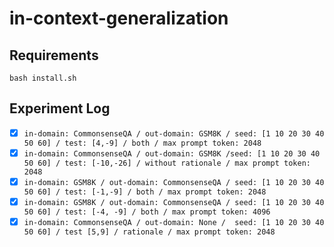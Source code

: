 # in-context-generalization

## Requirements
```
bash install.sh
```

## Experiment Log
- [x] ```in-domain: CommonsenseQA / out-domain: GSM8K / seed: [1 10 20 30 40 50 60] / test: [4,-9] / both / max prompt token: 2048```
- [x] ```in-domain: CommonsenseQA / out-domain: GSM8K /seed: [1 10 20 30 40 50 60] / test: [-10,-26] / without rationale / max prompt token: 2048```
- [x] ```in-domain: GSM8K / out-domain: CommonsenseQA / seed: [1 10 20 30 40 50 60] / test: [-1,-9] / both / max prompt token: 2048 ```
- [x] ```in-domain: GSM8K / out-domain: CommonsenseQA / seed: [1 10 20 30 40 50 60] / test: [-4, -9] / both / max prompt token: 4096```
- [x] ```in-domain: CommonsenseQA / out-domain: None /  seed: [1 10 20 30 40 50 60] / test [5,9] / rationale / max prompt token: 2048```

